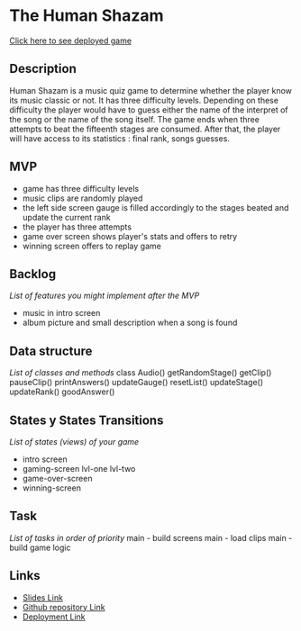 # The Human Shazam

[Click here to see deployed game](http://github.com)

## Description
Human Shazam is a music quiz game to determine whether the player know its music classic or not. It has three difficulty levels. Depending on these difficulty the player would have to guess either the name of the interpret of the song or the name of the song itself. The game ends when three attempts to beat the fifteenth stages are consumed. After that, the player will have access to its statistics : final rank, songs guesses.

## MVP
* game has three difficulty levels
* music clips are randomly played
* the left side screen gauge is filled accordingly to the stages beated and update the current rank
* the player has three attempts
* game over screen shows player's stats and offers to retry
* winning screen offers to replay game

## Backlog
_List of features you might implement after the MVP_
* music in intro screen
* album picture and small description when a song is found


## Data structure
_List of classes and methods_
class Audio()
getRandomStage()
getClip()
pauseClip()
printAnswers()
updateGauge()
resetList()
updateStage()
updateRank()
goodAnswer()

## States y States Transitions
_List of states (views) of your game_
* intro screen
* gaming-screen lvl-one lvl-two
* game-over-screen
* winning-screen


## Task
_List of tasks in order of priority_
main - build screens
main - load clips
main - build game logic 


## Links

- [Slides Link](http://slides.com)
- [Github repository Link](https://github.com/dougy-cloud/human-shazam)
- [Deployment Link](http://github.com)